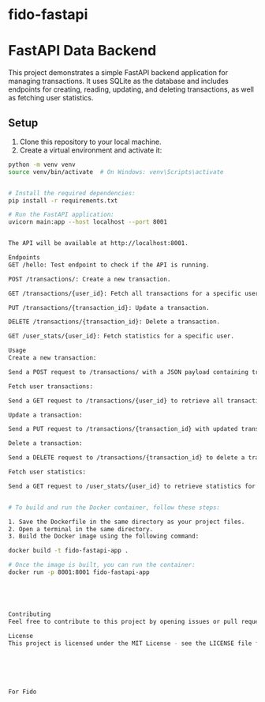 # fido-fastapi
# FastAPI Data Backend

This project demonstrates a simple FastAPI backend application for managing transactions. It uses SQLite as the database and includes endpoints for creating, reading, updating, and deleting transactions, as well as fetching user statistics.

## Setup

1. Clone this repository to your local machine.
2. Create a virtual environment and activate it:

```bash
python -m venv venv
source venv/bin/activate  # On Windows: venv\Scripts\activate


# Install the required dependencies:
pip install -r requirements.txt

# Run the FastAPI application:
uvicorn main:app --host localhost --port 8001


The API will be available at http://localhost:8001.

Endpoints
GET /hello: Test endpoint to check if the API is running.

POST /transactions/: Create a new transaction.

GET /transactions/{user_id}: Fetch all transactions for a specific user.

PUT /transactions/{transaction_id}: Update a transaction.

DELETE /transactions/{transaction_id}: Delete a transaction.

GET /user_stats/{user_id}: Fetch statistics for a specific user.

Usage
Create a new transaction:

Send a POST request to /transactions/ with a JSON payload containing transaction details.

Fetch user transactions:

Send a GET request to /transactions/{user_id} to retrieve all transactions for a specific user.

Update a transaction:

Send a PUT request to /transactions/{transaction_id} with updated transaction details.

Delete a transaction:

Send a DELETE request to /transactions/{transaction_id} to delete a transaction.

Fetch user statistics:

Send a GET request to /user_stats/{user_id} to retrieve statistics for a specific user.


# To build and run the Docker container, follow these steps:

1. Save the Dockerfile in the same directory as your project files.
2. Open a terminal in the same directory.
3. Build the Docker image using the following command:

docker build -t fido-fastapi-app .

# Once the image is built, you can run the container:
docker run -p 8001:8001 fido-fastapi-app





Contributing
Feel free to contribute to this project by opening issues or pull requests. Contributions are welcome!

License
This project is licensed under the MIT License - see the LICENSE file for details.






For Fido
